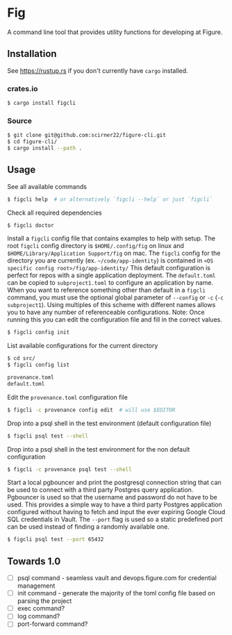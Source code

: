 # Fig

A command line tool that provides utility functions for developing at Figure.

## Installation

See https://rustup.rs if you don't currently have `cargo` installed.

### crates.io

```bash
$ cargo install figcli
```

### Source

```bash 
$ git clone git@github.com:scirner22/figure-cli.git
$ cd figure-cli/
$ cargo install --path .
```

## Usage

See all available commands

```bash
$ figcli help  # or alternatively `figcli --help` or just `figcli`
```

Check all required dependencies

```bash
$ figcli doctor
```

Install a `figcli` config file that contains examples to help with setup. The root `figcli` config directory is
`$HOME/.config/fig` on linux and `$HOME/Library/Application Support/fig` on mac. The `figcli` config for
the directory you are currently (ex. `~/code/app-identity`) is contained in `<OS specific config root>/fig/app-identity/`
This default configuration is perfect for repos with a single application deployment.
The `default.toml` can be copied to `subproject1.toml` to configure an application by name. When you
want to reference something other than default in a `figcli` command, you must use the optional global
parameter of `--config` or `-c` (`-c subproject1`). Using multiples of this scheme with different names allows you to
have any number of referenceable configurations. Note: Once running this you can edit the configuration file
and fill in the correct values.

```bash
$ figcli config init
```

List available configurations for the current directory

```bash
$ cd src/
$ figcli config list 

provenance.toml
default.toml
```

Edit the `provenance.toml` configuration file

```bash
$ figcli -c provenance config edit  # will use $EDITOR
```

Drop into a psql shell in the test environment (default configuration file)

```bash
$ figcli psql test --shell
```

Drop into a psql shell in the test environment for the non default configuration

```bash
$ figcli -c provenance psql test --shell
```

Start a local pgbouncer and print the postgresql connection string that can be used to connect
with a third party Postgres query application. Pgbouncer is used so that the username and password
do not have to be used. This provides a simple way to have a third party Postgres application
configured without having to fetch and input the ever expiring Google Cloud SQL credentials
in Vault. The `--port` flag is used so a static predefined port can be used instead of finding
a randomly available one.

```bash
$ figcli psql test --port 65432
```

## Towards 1.0

- [ ] psql command - seamless vault and devops.figure.com for credential management
- [ ] init command - generate the majority of the toml config file based on parsing the project
- [ ] exec command?
- [ ] log command?
- [ ] port-forward command?

